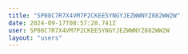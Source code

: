 ```yaml
---
title: "SP08C7R7X4VM7P2CKEE5YNGYJEZWWNYZ882WW2W"
date: 2024-09-17T08:57:28.741Z
user: SP08C7R7X4VM7P2CKEE5YNGYJEZWWNYZ882WW2W
layout: "users"
---
```

    